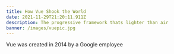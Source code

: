 ```yaml
---
title: How Vue Shook the World
date: 2021-11-29T21:20:11.911Z
description: The progressive framework thats lighter than air
banner: /images/vuepic.jpg
---
```

Vue was created in 2014 by a Google employee 